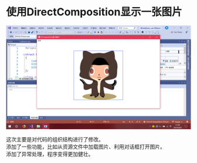 # 使用DirectComposition显示一张图片
![截图](DComposition.png)

这次主要是对代码的组织结构进行了修改。  
添加了一些功能，比如从资源文件中加载图片、利用对话框打开图片。  
添加了异常处理，程序变得更加健壮。